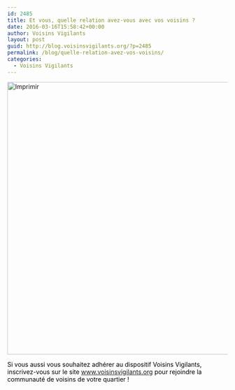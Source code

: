 ```yaml
---
id: 2485
title: Et vous, quelle relation avez-vous avec vos voisins ?
date: 2016-03-16T15:58:42+00:00
author: Voisins Vigilants
layout: post
guid: http://blog.voisinsvigilants.org/?p=2485
permalink: /blog/quelle-relation-avez-vos-voisins/
categories:
  - Voisins Vigilants
---
```

[<img class="aligncenter size-full wp-image-2486" src="./../../images/2016/03/image-article.jpg" alt="Imprimir" width="800" height="624" />](./../../images/2016/03/image-article.jpg)

<span style="color: #000000;">Si vous aussi vous souhaitez adhérer au dispositif Voisins Vigilants, inscrivez-vous sur le site </span><a style="font-weight: inherit; font-style: inherit; color: #fbc400;" href="http://www.voisinsvigilants.org/">www.voisinsvigilants.org</a><span style="color: #000000;"> pour rejoindre la communauté de voisins de votre quartier !</span>